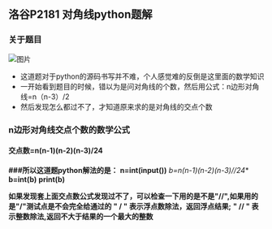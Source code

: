 
## 洛谷P2181 对角线python题解
### 关于题目
![图片](https://user-images.githubusercontent.com/91021948/151704897-a62f0df8-9734-41bd-b510-c2e8e5d50f61.png)

- 这道题对于python的源码书写并不难，个人感觉难的反倒是这里面的数学知识
- 一开始看到题目的时候，错以为是问对角线的个数，然后用公式：n边形对角线=n（n-3）/2
- 然后发现怎么都过不了，才知道原来求的是对角线的交点个数

### n边形对角线交点个数的数学公式
#### 交点数=n(n-1)(n-2)(n-3)/24

**###所以这道题python解法的是：**
**n=int(input())**
**b=n*(n-1)*(n-2)*(n-3)//24**
**b=int(b)**
**print(b)**

**如果发现套上面交点数公式发现过不了，可以检查一下用的是不是"//",如果用的是"/"测试点是不会完全给通过的**
**" / "  表示浮点数除法，返回浮点结果;**
**" // " 表示整数除法,返回不大于结果的一个最大的整数**

